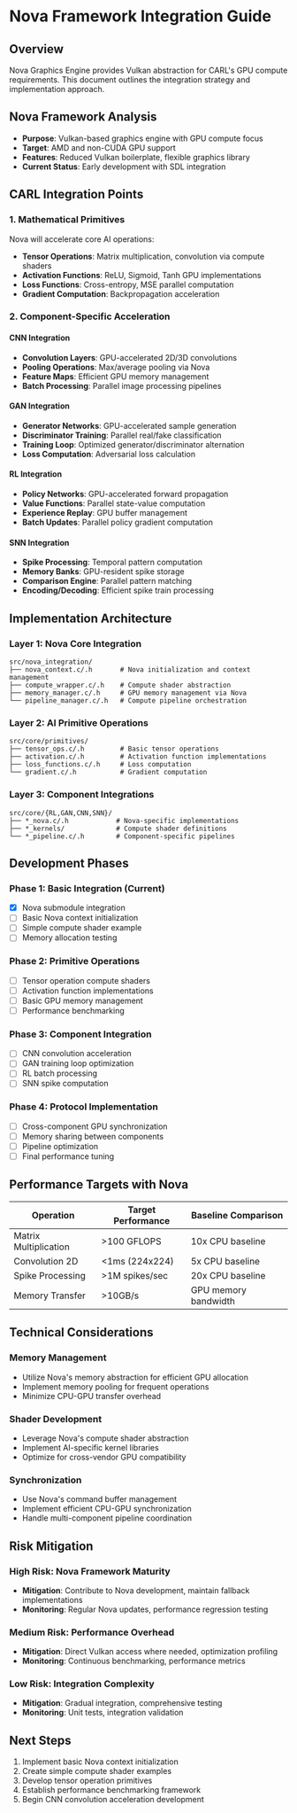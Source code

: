 # Nova Framework Integration Guide

## Overview
Nova Graphics Engine provides Vulkan abstraction for CARL's GPU compute requirements. This document outlines the integration strategy and implementation approach.

## Nova Framework Analysis
- **Purpose**: Vulkan-based graphics engine with GPU compute focus
- **Target**: AMD and non-CUDA GPU support
- **Features**: Reduced Vulkan boilerplate, flexible graphics library
- **Current Status**: Early development with SDL integration

## CARL Integration Points

### 1. Mathematical Primitives
Nova will accelerate core AI operations:
- **Tensor Operations**: Matrix multiplication, convolution via compute shaders
- **Activation Functions**: ReLU, Sigmoid, Tanh GPU implementations
- **Loss Functions**: Cross-entropy, MSE parallel computation
- **Gradient Computation**: Backpropagation acceleration

### 2. Component-Specific Acceleration

#### CNN Integration
- **Convolution Layers**: GPU-accelerated 2D/3D convolutions
- **Pooling Operations**: Max/average pooling via Nova
- **Feature Maps**: Efficient GPU memory management
- **Batch Processing**: Parallel image processing pipelines

#### GAN Integration  
- **Generator Networks**: GPU-accelerated sample generation
- **Discriminator Training**: Parallel real/fake classification
- **Training Loop**: Optimized generator/discriminator alternation
- **Loss Computation**: Adversarial loss calculation

#### RL Integration
- **Policy Networks**: GPU-accelerated forward propagation
- **Value Functions**: Parallel state-value computation  
- **Experience Replay**: GPU buffer management
- **Batch Updates**: Parallel policy gradient computation

#### SNN Integration
- **Spike Processing**: Temporal pattern computation
- **Memory Banks**: GPU-resident spike storage
- **Comparison Engine**: Parallel pattern matching
- **Encoding/Decoding**: Efficient spike train processing

## Implementation Architecture

### Layer 1: Nova Core Integration
```
src/nova_integration/
├── nova_context.c/.h       # Nova initialization and context management
├── compute_wrapper.c/.h    # Compute shader abstraction
├── memory_manager.c/.h     # GPU memory management via Nova
└── pipeline_manager.c/.h   # Compute pipeline orchestration
```

### Layer 2: AI Primitive Operations
```
src/core/primitives/
├── tensor_ops.c/.h         # Basic tensor operations
├── activation.c/.h         # Activation function implementations
├── loss_functions.c/.h     # Loss computation
└── gradient.c/.h           # Gradient computation
```

### Layer 3: Component Integrations
```
src/core/{RL,GAN,CNN,SNN}/
├── *_nova.c/.h            # Nova-specific implementations
├── *_kernels/             # Compute shader definitions
└── *_pipeline.c/.h        # Component-specific pipelines
```

## Development Phases

### Phase 1: Basic Integration (Current)
- [x] Nova submodule integration
- [ ] Basic Nova context initialization
- [ ] Simple compute shader example
- [ ] Memory allocation testing

### Phase 2: Primitive Operations
- [ ] Tensor operation compute shaders
- [ ] Activation function implementations
- [ ] Basic GPU memory management
- [ ] Performance benchmarking

### Phase 3: Component Integration
- [ ] CNN convolution acceleration
- [ ] GAN training loop optimization
- [ ] RL batch processing
- [ ] SNN spike computation

### Phase 4: Protocol Implementation
- [ ] Cross-component GPU synchronization
- [ ] Memory sharing between components
- [ ] Pipeline optimization
- [ ] Final performance tuning

## Performance Targets with Nova

| Operation | Target Performance | Baseline Comparison |
|-----------|-------------------|-------------------|
| Matrix Multiplication | >100 GFLOPS | 10x CPU baseline |
| Convolution 2D | <1ms (224x224) | 5x CPU baseline |
| Spike Processing | >1M spikes/sec | 20x CPU baseline |
| Memory Transfer | >10GB/s | GPU memory bandwidth |

## Technical Considerations

### Memory Management
- Utilize Nova's memory abstraction for efficient GPU allocation
- Implement memory pooling for frequent operations
- Minimize CPU-GPU transfer overhead

### Shader Development
- Leverage Nova's compute shader abstraction
- Implement AI-specific kernel libraries
- Optimize for cross-vendor GPU compatibility

### Synchronization
- Use Nova's command buffer management
- Implement efficient CPU-GPU synchronization
- Handle multi-component pipeline coordination

## Risk Mitigation

### High Risk: Nova Framework Maturity
- **Mitigation**: Contribute to Nova development, maintain fallback implementations
- **Monitoring**: Regular Nova updates, performance regression testing

### Medium Risk: Performance Overhead
- **Mitigation**: Direct Vulkan access where needed, optimization profiling
- **Monitoring**: Continuous benchmarking, performance metrics

### Low Risk: Integration Complexity
- **Mitigation**: Gradual integration, comprehensive testing
- **Monitoring**: Unit tests, integration validation

## Next Steps
1. Implement basic Nova context initialization
2. Create simple compute shader examples
3. Develop tensor operation primitives
4. Establish performance benchmarking framework
5. Begin CNN convolution acceleration development